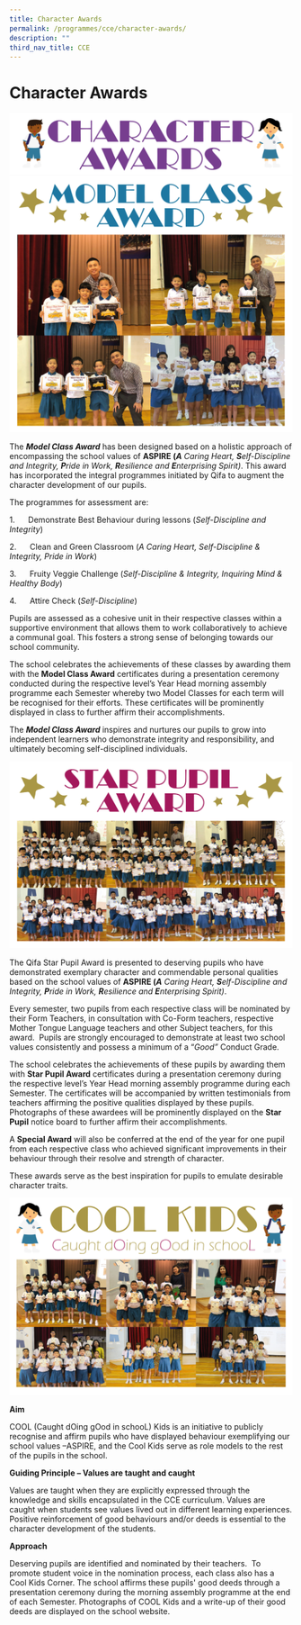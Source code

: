 ```yaml
---
title: Character Awards
permalink: /programmes/cce/character-awards/
description: ""
third_nav_title: CCE
---
```

Character Awards
================
![](/images/HEADER.jpg)
![](/images/CCE_sem23.jpg)

The **_Model Class Award_** has been designed based on a holistic approach of encompassing the school values of **ASPIRE (_A_** _Caring Heart, **S**elf-Discipline and Integrity, **P**ride in Work, **R**esilience and **E**nterprising Spirit)_. This award has incorporated the integral programmes initiated by Qifa to augment the character development of our pupils.

The programmes for assessment are:

1.      Demonstrate Best Behaviour during lessons (_Self-Discipline and Integrity_)

2.      Clean and Green Classroom (_A Caring Heart, Self-Discipline & Integrity, Pride in Work_)

3.      Fruity Veggie Challenge (_Self-Discipline & Integrity, Inquiring Mind & Healthy Body_)

4.      Attire Check (_Self-Discipline_)

Pupils are assessed as a cohesive unit in their respective classes within a supportive environment that allows them to work collaboratively to achieve a communal goal. This fosters a strong sense of belonging towards our school community.

The school celebrates the achievements of these classes by awarding them with the **Model Class Award** certificates during a presentation ceremony conducted during the respective level’s Year Head morning assembly programme each Semester whereby two Model Classes for each term will be recognised for their efforts. These certificates will be prominently displayed in class to further affirm their accomplishments.

The **_Model Class Award_** inspires and nurtures our pupils to grow into independent learners who demonstrate integrity and responsibility, and ultimately becoming self-disciplined individuals.

![](/images/CCE_sem2-02.jpg)

The Qifa Star Pupil Award is presented to deserving pupils who have demonstrated exemplary character and commendable personal qualities based on the school values of **ASPIRE (_A_** _Caring Heart, **S**elf-Discipline and Integrity, **P**ride in Work, **R**esilience and **E**nterprising Spirit)_. 

Every semester, two pupils from each respective class will be nominated by their Form Teachers, in consultation with Co-Form teachers, respective Mother Tongue Language teachers and other Subject teachers, for this award.  Pupils are strongly encouraged to demonstrate at least two school values consistently and possess a minimum of a “_Good”_ Conduct Grade.

The school celebrates the achievements of these pupils by awarding them with **Star Pupil Award** certificates during a presentation ceremony during the respective level’s Year Head morning assembly programme during each Semester. The certificates will be accompanied by written testimonials from teachers affirming the positive qualities displayed by these pupils. Photographs of these awardees will be prominently displayed on the **Star Pupil** notice board to further affirm their accomplishments.

A **Special Award** will also be conferred at the end of the year for one pupil from each respective class who achieved significant improvements in their behaviour through their resolve and strength of character.

These awards serve as the best inspiration for pupils to emulate desirable character traits.

![](/images/CCE_sem2.jpg)

**Aim**

COOL (Caught dOing gOod in schooL) Kids is an initiative to publicly recognise and affirm pupils who have displayed behaviour exemplifying our school values –ASPIRE, and the Cool Kids serve as role models to the rest of the pupils in the school.

**Guiding Principle – Values are taught and caught**

Values are taught when they are explicitly expressed through the knowledge and skills encapsulated in the CCE curriculum. Values are caught when students see values lived out in different learning experiences. Positive reinforcement of good behaviours and/or deeds is essential to the character development of the students.

**Approach**

Deserving pupils are identified and nominated by their teachers.  To promote student voice in the nomination process, each class also has a Cool Kids Corner. The school affirms these pupils' good deeds through a presentation ceremony during the morning assembly programme at the end of each Semester. Photographs of COOL Kids and a write-up of their good deeds are displayed on the school website.